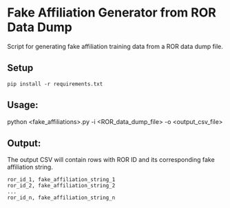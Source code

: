 # Fake Affiliation Generator from ROR Data Dump

Script for generating fake affiliation training data from a ROR data dump file.

## Setup
````
pip install -r requirements.txt
````


## Usage:

python <fake_affiliations>.py -i <ROR_data_dump_file> -o <output_csv_file>


## Output:

The output CSV will contain rows with ROR ID and its corresponding fake affiliation string.

```
ror_id_1, fake_affiliation_string_1
ror_id_2, fake_affiliation_string_2
...
ror_id_n, fake_affiliation_string_n
```
